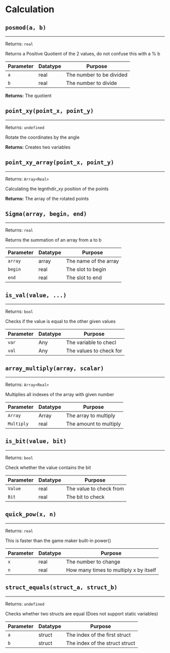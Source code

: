 # Calculation

## `posmod(a, b)`
---
 Returns: `real`

Returns a Positive Quotient of the 2 values, do not confuse this with a % b

| Parameter | Datatype  | Purpose |
|-----------|-----------|---------|
|`a` |real |The number to be divided |
|`b` |real |The number to divide |

**Returns:** The quotient

## `point_xy(point_x, point_y)`
---
 Returns: `undefined`

Rotate the coordinates by the angle

**Returns:** Creates two variables

## `point_xy_array(point_x, point_y)`
---
 Returns: `Array<Real>`

Calculating the legnthdir_xy position of the points

**Returns:** The array of the rotated points

## `Sigma(array, begin, end)`
---
 Returns: `real`

Returns the summation of an array from a to b

| Parameter | Datatype  | Purpose |
|-----------|-----------|---------|
|`array` |array |The name of the array |
|`begin` |real |The slot to begin |
|`end` |real |The slot to end |

## `is_val(value, ...)`
---
 Returns: `bool`

Checks if the value is equal to the other given values

| Parameter | Datatype  | Purpose |
|-----------|-----------|---------|
|`var` |Any |The variable to checl |
|`val` |Any |The values to check for |

## `array_multiply(array, scalar)`
---
 Returns: `Array<Real>`

Multiplies all indexes of the array with given number

| Parameter | Datatype  | Purpose |
|-----------|-----------|---------|
|`Array` |Array |The array to multiply |
|`Multiply` |real |The amount to multiply |

## `is_bit(value, bit)`
---
 Returns: `bool`

Check whether the value contains the bit

| Parameter | Datatype  | Purpose |
|-----------|-----------|---------|
|`Value` |real |The value to check from |
|`Bit` |real |The bit to check |

## `quick_pow(x, n)`
---
 Returns: `real`

This is faster than the game maker built-in power()

| Parameter | Datatype  | Purpose |
|-----------|-----------|---------|
|`x` |real |The number to change |
|`n` |real |How many times to multiply x by itself |

## `struct_equals(struct_a, struct_b)`
---
 Returns: `undefined`

Checks whether two structs are equal (Does not support static variables)

| Parameter | Datatype  | Purpose |
|-----------|-----------|---------|
|`a` |struct |The index of the first struct |
|`b` |struct |The index of the struct struct |
































